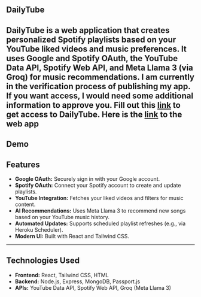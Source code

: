 
## DailyTube

DailyTube is a web application that creates personalized Spotify playlists based on your YouTube liked videos and music preferences. It uses Google and Spotify OAuth, the YouTube Data API, Spotify Web API, and Meta Llama 3 (via Groq) for music recommendations.
I am currently in the verification process of publishing my app. If you want access, I would need some additional information to approve you. Fill out this [link](https://docs.google.com/forms/d/e/1FAIpQLSeBAChBr835jkCL7L-mdgKqW31a7tvXREX-3318LuGUTKbLNA/viewform?usp=sharing&ouid=114680859289860888168) to get access to DailyTube.
Here is the [link](https://dailytube-e61b5db174d0.herokuapp.com/) to the web app
---

## Demo

## Features

- **Google OAuth:** Securely sign in with your Google account.
- **Spotify OAuth:** Connect your Spotify account to create and update playlists.
- **YouTube Integration:** Fetches your liked videos and filters for music content.
- **AI Recommendations:** Uses Meta Llama 3 to recommend new songs based on your YouTube music history.
- **Automated Updates:** Supports scheduled playlist refreshes (e.g., via Heroku Scheduler).
- **Modern UI:** Built with React and Tailwind CSS.

---

## Technologies Used

- **Frontend:** React, Tailwind CSS, HTML
- **Backend:** Node.js, Express, MongoDB, Passport.js
- **APIs:** YouTube Data API, Spotify Web API, Groq (Meta Llama 3)
